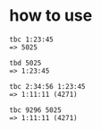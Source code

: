 # how to use

```
tbc 1:23:45
=> 5025

tbd 5025
=> 1:23:45

tbc 2:34:56 1:23:45
=> 1:11:11 (4271)

tbc 9296 5025
=> 1:11:11 (4271)
```

